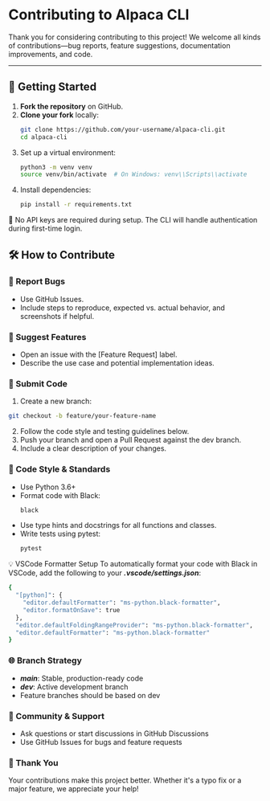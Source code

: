 # Contributing to Alpaca CLI

Thank you for considering contributing to this project! We welcome all kinds of contributions—bug reports, feature suggestions, documentation improvements, and code.

---

## 🧰 Getting Started

1. **Fork the repository** on GitHub.
2. **Clone your fork** locally:
   ```bash
   git clone https://github.com/your-username/alpaca-cli.git
   cd alpaca-cli
   ```
3. Set up a virtual environment:
   ```bash
   python3 -m venv venv
   source venv/bin/activate  # On Windows: venv\\Scripts\\activate
   ```
4. Install dependencies:
   ```bash
   pip install -r requirements.txt
   ```
   
🔐 No API keys are required during setup. The CLI will handle authentication during first-time login.

## 🛠️ How to Contribute

### 🐛 Report Bugs
- Use GitHub Issues.
- Include steps to reproduce, expected vs. actual behavior, and screenshots if helpful.

### 🌟 Suggest Features
- Open an issue with the [Feature Request] label.
- Describe the use case and potential implementation ideas.
### 🧪 Submit Code
1. Create a new branch:
  ```bash
  git checkout -b feature/your-feature-name
  ```
2. Follow the code style and testing guidelines below.
3. Push your branch and open a Pull Request against the dev branch.
4. Include a clear description of your changes.

### 🧼 Code Style & Standards
- Use Python 3.6+
- Format code with Black:
  ```bash
  black
  ```
- Use type hints and docstrings for all functions and classes.
- Write tests using pytest:
  ```bash
  pytest
  ```

💡 VSCode Formatter Setup
To automatically format your code with Black in VSCode, add the following to your ***.vscode/settings.json***:
```bash
{
  "[python]": {
    "editor.defaultFormatter": "ms-python.black-formatter",
    "editor.formatOnSave": true
  },
  "editor.defaultFoldingRangeProvider": "ms-python.black-formatter",
  "editor.defaultFormatter": "ms-python.black-formatter"
}
```

### 🌐 Branch Strategy
- ***main***: Stable, production-ready code
- ***dev***: Active development branch
- Feature branches should be based on dev

### 🤝 Community & Support
- Ask questions or start discussions in GitHub Discussions
- Use GitHub Issues for bugs and feature requests

### 🙏 Thank You
Your contributions make this project better. Whether it's a typo fix or a major feature, we appreciate your help!
